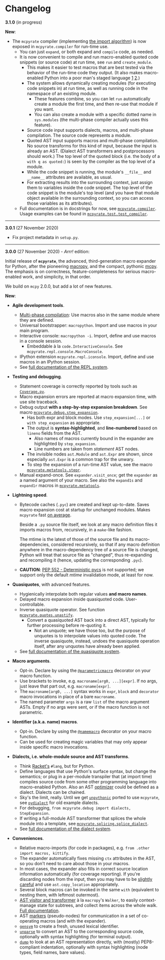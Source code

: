 # Changelog

**3.1.0** (in progress)

**New**:

- The `mcpyrate` compiler (implementing [the import algorithm](doc/main.md#the-import-algorithm)) is now exposed in `mcpyrate.compiler` for run-time use.
  - You can just `expand`, or both expand and `compile` code, as needed.
  - It is now convenient to compile and run macro-enabled quoted code snippets (or source code) at run time, see `run` and `create_module`.
    - This makes it easier to test macros that are best tested via the behavior of the run-time code they output. (It also makes macro-enabled Python into a poor man's staged language  [1](https://www.researchgate.net/publication/221024597_A_Gentle_Introduction_to_Multi-stage_Programming) [2](https://cs.stackexchange.com/questions/2869/what-are-staged-functions-conceptually).)
    - The system allows dynamically creating modules (for executing code snippets in) at run time, as well as running code in the namespace of an existing module.
      - These features combine, so you can let `run` automatically create a module the first time, and then re-use that module if you want.
      - You can also create a module with a specific dotted name in `sys.modules` (the multi-phase compiler actually uses this feature).
    - Source code input supports dialects, macros, and multi-phase compilation. The source code represents a module.
    - Quoted AST input supports macros and multi-phase compilation. No source transforms for this kind of input, because the input is already an AST. (Dialect AST transformers and postprocessors should work.) The top level of the quoted block (i.e. the body of a `with q as quoted:`) is seen by the compiler as the top level of a module.
    - While the code snippet is running, the module's `__file__` and `__name__` attributes are available, as usual.
    - For extracting results into the surrounding context, just assign them to variables inside the code snippet. The top level of the code snippet is the module's top level (and you have that module object available in the surrounding context, so you can access those variables as its attributes).
  - Full documentation is in docstrings for now, see [`mcpyrate.compiler`](mcpyrate/compiler.py). Usage examples can be found in [`mcpyrate.test.test_compiler`](mcpyrate/test/test_compiler.py).

---

**3.0.1** (27 November 2020)

- Fix project metadata in `setup.py`.

---

**3.0.0** (27 November 2020) - *Arrr!* edition:

Initial release of **`mcpyrate`**, the advanced, third-generation macro expander for Python, after the pioneering [macropy](https://github.com/lihaoyi/macropy), and the compact, pythonic [mcpy](https://github.com/delapuente/mcpy). The emphasis is on correctness, feature-completeness for serious macro-enabled work, and simplicity, in that order.

We build on `mcpy` 2.0.0, but add a lot of new features.

**New**:

- **Agile development tools**.
  - [Multi-phase compilation](doc/main.md#multi-phase-compilation): Use macros also in the same module where they are defined.
  - Universal bootstrapper: `macropython`. Import and use macros in your main program.
  - Interactive console: `macropython -i`. Import, define and use macros in a console session.
    - Embeddable à la `code.InteractiveConsole`. See `mcpyrate.repl.console.MacroConsole`.
  - IPython extension `mcpyrate.repl.iconsole`. Import, define and use macros in an IPython session.
  - See [full documentation of the REPL system](doc/repl.md).

- **Testing and debugging**.
  - Statement coverage is correctly reported by tools such as [`Coverage.py`](https://github.com/nedbat/coveragepy/).
  - Macro expansion errors are reported at macro expansion time, with use site traceback.
  - Debug output **with a step-by-step expansion breakdown**. See macro [`mcpyrate.debug.step_expansion`](mcpyrate/debug.py).
    - Has both expr and block modes. Use `step_expansion[...]` or `with step_expansion` as appropriate.
    - The output is **syntax-highlighted**, and **line-numbered** based on `lineno` fields from the AST.
      - Also names of macros currently bound in the expander are highlighted by `step_expansion`.
      - Line numbers are taken from *statement* AST nodes.
    - The invisible nodes `ast.Module` and `ast.Expr` are shown, since especially `ast.Expr` is a common trap for the unwary.
    - To step the expansion of a run-time AST value, see the macro [`mcpyrate.metatools.stepr`](mcpyrate/metatools.py).
  - Manual expand-once. See `expander.visit_once`; get the `expander` as a named argument of your macro. See also the `expand1s` and `expand1r` macros in [`mcpyrate.metatools`](mcpyrate/metatools.py).

- **Lightning speed**.
  - Bytecode caches (`.pyc`) are created and kept up-to-date. Saves macro expansion cost at startup for unchanged modules. Makes `mcpyrate` fast [on average](https://en.wikipedia.org/wiki/Amortized_analysis).

    Beside a `.py` source file itself, we look at any macro definition files
    it imports macros from, recursively, in a `make`-like fashion.

    The mtime is the latest of those of the source file and its macro-dependencies,
    considered recursively, so that if any macro definition anywhere in the
    macro-dependency tree of a source file is changed, Python will treat that
    source file as "changed", thus re-expanding and recompiling it (hence,
    updating the corresponding `.pyc`).
  - **CAUTION**: [PEP 552 - Deterministic pycs](https://www.python.org/dev/peps/pep-0552/) is not supported; we support only the default *mtime* invalidation mode, at least for now.

- **Quasiquotes**, with advanced features.
  - Hygienically interpolate both regular values **and macro names**.
  - Delayed macro expansion inside quasiquoted code. User-controllable.
  - Inverse quasiquote operator. See function [`mcpyrate.quotes.unastify`](mcpyrate/quotes.py).
    - Convert a quasiquoted AST back into a direct AST, typically for further processing before re-quoting it.
      - Not an unquote; we have those too, but the purpose of unquotes is to interpolate values into quoted code. The inverse quasiquote, instead, undoes the quasiquote operation itself, after any unquotes have already been applied.
  - See [full documentation of the quasiquote system](doc/quasiquotes.md).

- **Macro arguments**.
  - Opt-in. Declare by using the [`@parametricmacro`](mcpyrate/expander.py) decorator on your macro function.
  - Use brackets to invoke, e.g. `macroname[arg0, ...][expr]`. If no args, just leave that part out, e.g. `macroname[expr]`.
  - The `macroname[arg0, ...]` syntax works in `expr`, `block` and `decorator` macro invocations in place of a bare `macroname`.
  - The named parameter `args` is a raw `list` of the macro argument ASTs. Empty if no args were sent, or if the macro function is not parametric.

- **Identifier (a.k.a. name) macros**.
  - Opt-in. Declare by using the [`@namemacro`](mcpyrate/expander.py) decorator on your macro function.
  - Can be used for creating magic variables that may only appear inside specific macro invocations.

- **Dialects, i.e. whole-module source and AST transforms**.
  - Think [Racket's](https://racket-lang.org/) `#lang`, but for Python.
  - Define languages that use Python's surface syntax, but change the semantics; or plug in a per-module transpiler that (at import time) compiles source code from some other programming language into macro-enabled Python. Also an AST [optimizer](http://compileroptimizations.com/) could be defined as a dialect. Dialects can be chained.
  - Sky's the limit, really. Until we get [`unpythonic`](https://github.com/Technologicat/unpythonic) ported to use `mcpyrate`, see [`pydialect`](https://github.com/Technologicat/pydialect) for old example dialects.
  - For debugging, `from mcpyrate.debug import dialects, StepExpansion`.
  - If writing a full-module AST transformer that splices the whole module into a template, see [`mcpyrate.splicing.splice_dialect`](mcpyrate/splicing.py).
  - See [full documentation of the dialect system](doc/dialects.md).

- **Conveniences**.
  - Relative macro-imports (for code in packages), e.g. `from .other import macros, kittify`.
  - The expander automatically fixes missing `ctx` attributes in the AST, so you don't need to care about those in your macros.
  - In most cases, the expander also fills in correct source location information automatically (for coverage reporting). If you're discarding nodes from the input, then you may have to be [slightly careful](doc/main.md#writing-macros) and use `ast.copy_location` appropriately.
  - Several block macros can be invoked in the same `with` (equivalent to nesting them, with leftmost outermost).
  - [AST visitor and transformer](mcpyrate/walkers.py) à la `macropy`'s `Walker`, to easily context-manage state for subtrees, and collect items across the whole walk. [Full documentation](doc/walkers.md).
  - AST [markers](mcpyrate/markers.py) (pseudo-nodes) for communication in a set of co-operating macros (and with the expander).
  - [`gensym`](mcpyrate/utils.py) to create a fresh, unused lexical identifier.
  - [`unparse`](mcpyrate/unparser.py) to convert an AST to the corresponding source code, optionally with syntax highlighting (for terminal output).
  - [`dump`](mcpyrate/astdumper.py) to look at an AST representation directly, with (mostly) PEP8-compliant indentation, optionally with syntax highlighting (node types, field names, bare values).
